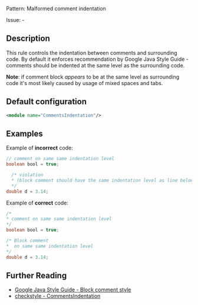 Pattern: Malformed comment indentation

Issue: -

## Description

This rule controls the indentation between comments and surrounding code. By default it enforces recommendation by Google Java Style Guide - comments should be indented at the same level as the surrounding code.

**Note**: if comment block _appears_ to be at the same level as surrounding code it's most likely caused by usage of mixed spaces and tabs.

## Default configuration

```xml
<module name="CommentsIndentation"/>
```

## Examples

Example of **incorrect** code:

```java
// comment on same same indentation level
boolean bool = true;

  /* violation
  * (block comment should have the same indentation level as line below)
  */
double d = 3.14;
```

Example of **correct** code:

```java
/*
* comment on same same indentation level
*/
boolean bool = true;

/* Block comment
*  on same same indentation level
*/
double d = 3.14;
```

## Further Reading

* [Google Java Style Guide - Block comment style](http://checkstyle.sourceforge.net/reports/google-java-style-20170228.html#s4.8.6.1-block-comment-style)
* [checkstyle - CommentsIndentation](http://checkstyle.sourceforge.net/config_misc.html#CommentsIndentation)
